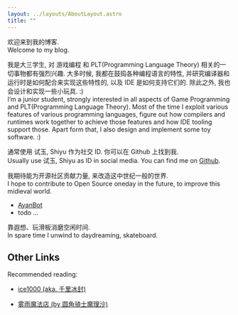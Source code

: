 ```yaml
---
layout: ../layouts/AboutLayout.astro
title: ""
---
```


欢迎来到我的博客.  
Welcome to my blog.

我是大三学生, 对 游戏编程 和 PLT(Programming Language Theory) 相关的一切事物都有强烈兴趣. 大多时候, 我都在鼓捣各种编程语言的特性, 并研究编译器和运行时是如何配合来实现这些特性的, 以及 IDE 是如何支持它们的. 除此之外, 我也会设计和实现一些小玩具. :)  
I’m a junior student, strongly interested in all aspects of Game Programming and PLT(Programming Language Theory). Most of the time I exploit various features of various programming languages, figure out how compilers and runtimes work together to achieve those features and how IDE tooling support those. Apart form that, I also design and implement some toy software. :)

通常使用 试玉, Shiyu 作为社交 ID. 你可以在 Github 上找到我.  
Usually use 试玉, Shiyu as ID in social media. You can find me on [Github](https://github.com/Guo-Shiyu).

我期待能为开源社区贡献力量, 来改造这中世纪一般的世界.  
I hope to contribute to Open Source oneday in the future, to improve this midieval world.

- [AyanBot]()
- todo …

靠遐想、玩滑板消磨空闲时间.  
In spare time I unwind to daydreaming, skateboard.

<!-- ## Skills

## Miscellaneous -->

## Other Links

Recommended reading:

- [ice1000 (aka. 千里冰封)](https://ice1000.org)

- [雾雨魔法店 (by 圆角骑士魔理沙)](https://www.zhihu.com/column/marisa)

<!-- - [业余程序员的个人修养 (by 何幻)](https://www.zhihu.com/column/self-discipline) -->
